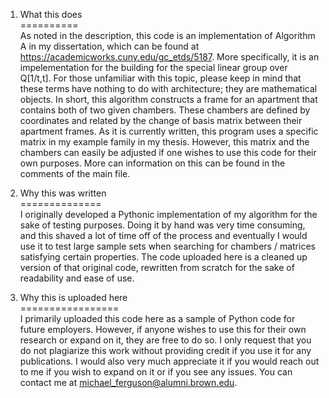 1. What this does  
==========  
As noted in the description, this code is an implementation of Algorithm A in my dissertation, which can be found at 
https://academicworks.cuny.edu/gc_etds/5187. More specifically, it is an impelementation for the building for the special linear group over Q[1/t,t]. For those unfamiliar with this topic, please keep in mind that these terms have nothing to do with architecture; they are mathematical objects. In short, this algorithm constructs a frame for an apartment that contains both of two given chambers. These chambers are defined by coordinates and related by the change of basis matrix between their apartment frames. As it is currently written, this program uses a specific matrix in my example family in my thesis. However, this matrix and the chambers can easily be adjusted if one wishes to use this code for their own purposes. More can information on this can be found in the comments of the main file.

2. Why this was written  
==============  
I originally developed a Pythonic implementation of my algorithm for the sake of testing purposes. Doing it by hand was very time consuming, and this shaved a lot of time off of the process and eventually I would use it to test large sample sets when searching for chambers / matrices satisfying certain properties. The code uploaded here is a cleaned up version of that original code, rewritten from scratch for the sake of readability and ease of use.

3. Why this is uploaded here  
=================  
I primarily uploaded this code here as a sample of Python code for future employers. However, if anyone wishes to use this for their own research or expand on it, they are free to do so. I only request that you do not plagiarize this work without providing credit if you use it for any publications. I would also very much appreciate it if you would reach out to me if you wish to expand on it or if you see any issues. You can contact me at michael_ferguson@alumni.brown.edu.
